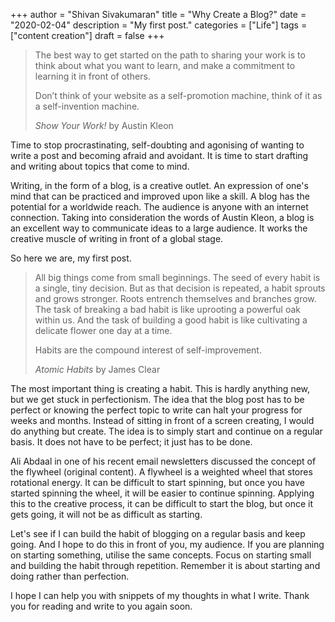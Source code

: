 +++
author = "Shivan Sivakumaran"
title = "Why Create a Blog?"
date = "2020-02-04"
description = "My first post."
categories = ["Life"]
tags = ["content creation"]
draft = false
+++

> The best way to get started on the path to sharing your work is to think about what you want to learn, and make a commitment to learning it in front of others.
>
> Don’t think of your website as a self-promotion machine, think of it as a self-invention machine.
>
> _Show Your Work!_ by Austin Kleon

Time to stop procrastinating, self-doubting and agonising of wanting to write a post and becoming afraid and avoidant. It is time to start drafting and writing about topics that come to mind.

Writing, in the form of a blog, is a creative outlet. An expression of one's mind that can be practiced and improved upon like a skill. A blog has the potential for a worldwide reach. The audience is anyone with an internet connection. Taking into consideration the words of Austin Kleon, a blog is an excellent way to communicate ideas to a large audience. It works the creative muscle of writing in front of a global stage.

So here we are, my first post.

> All big things come from small beginnings. The seed of every habit is a single, tiny decision. But as that decision is repeated, a habit sprouts and grows stronger. Roots entrench themselves and branches grow. The task of breaking a bad habit is like uprooting a powerful oak within us. And the task of building a good habit is like cultivating a delicate flower one day at a time.
>
> Habits are the compound interest of self-improvement.
>
> _Atomic Habits_ by James Clear

The most important thing is creating a habit. This is hardly anything new, but we get stuck in perfectionism. The idea that the blog post has to be perfect or knowing the perfect topic to write can halt your progress for weeks and months. Instead of sitting in front of a screen creating, I would do anything but create. The idea is to simply start and continue on a regular basis. It does not have to be perfect; it just has to be done.

Ali Abdaal in one of his recent email newsletters discussed the concept of the flywheel (original content). A flywheel is a weighted wheel that stores rotational energy. It can be difficult to start spinning, but once you have started spinning the wheel, it will be easier to continue spinning. Applying this to the creative process, it can be difficult to start the blog, but once it gets going, it will not be as difficult as starting.

Let's see if I can build the habit of blogging on a regular basis and keep going. And I hope to do this in front of you, my audience. If you are planning on starting something, utilise the same concepts. Focus on starting small and building the habit through repetition. Remember it is about starting and doing rather than perfection.

I hope I can help you with snippets of my thoughts in what I write. Thank you for reading and write to you again soon.
